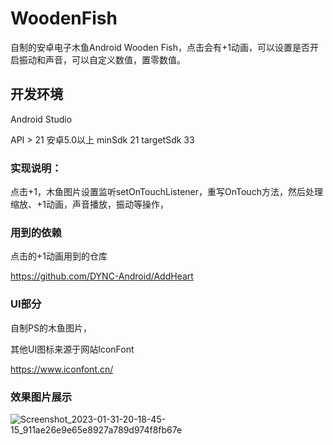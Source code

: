 # WoodenFish


自制的安卓电子木鱼Android Wooden Fish，点击会有+1动画，可以设置是否开启振动和声音，可以自定义数值，置零数值。

## 开发环境

Android Studio

API > 21 安卓5.0以上  minSdk 21   targetSdk 33

### 实现说明：

点击+1，木鱼图片设置监听setOnTouchListener，重写OnTouch方法，然后处理缩放、+1动画，声音播放，振动等操作，


### 用到的依赖

点击的+1动画用到的仓库

https://github.com/DYNC-Android/AddHeart

### UI部分

自制PS的木鱼图片，

其他UI图标来源于网站IconFont

https://www.iconfont.cn/

### 效果图片展示

![Screenshot_2023-01-31-20-18-45-15_911ae26e9e65e8927a789d974f8fb67e](https://user-images.githubusercontent.com/57706599/215757883-88577cf8-1a57-4735-83e6-3ba3e4a6c643.jpg)
